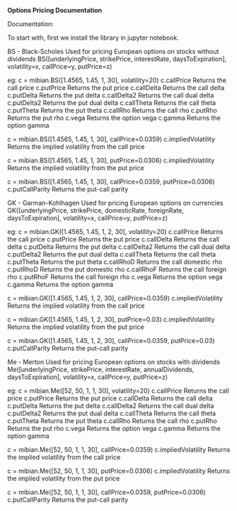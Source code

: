 **Options Pricing Documentation**

Documentation:

To start with, first we install the library in jupyter notebook.

BS - Black-Scholes        Used for pricing European options on stocks without dividends
BS([underlyingPrice, strikePrice, interestRate, daysToExpiration], volatility=x, callPrice=y, putPrice=z)

eg: 
c = mibian.BS([1.4565, 1.45, 1, 30], volatility=20)
c.callPrice               Returns the call price
c.putPrice                Returns the put price
c.callDelta               Returns the call delta
c.putDelta                Returns the put delta
c.callDelta2              Returns the call dual delta
c.putDelta2               Returns the put dual delta
c.callTheta               Returns the call theta
c.putTheta                Returns the put theta
c.callRho                 Returns the call rho
c.putRho                  Returns the put rho
c.vega                    Returns the option vega
c.gamma                   Returns the option gamma

c = mibian.BS([1.4565, 1.45, 1, 30], callPrice=0.0359)
c.impliedVolatility       Returns the implied volatility from the call price

c = mibian.BS([1.4565, 1.45, 1, 30], putPrice=0.0306)
c.impliedVolatility       Returns the implied volatility from the put price

c = mibian.BS([1.4565, 1.45, 1, 30], callPrice=0.0359, putPrice=0.0306)
c.putCallParity           Returns the put-call parity


GK - Garman-Kohlhagen     Used for pricing European options on currencies
GK([underlyingPrice, strikePrice, domesticRate, foreignRate, daysToExpiration], volatility=x, callPrice=y, putPrice=z)

eg: 
c = mibian.GK([1.4565, 1.45, 1, 2, 30], volatility=20)
c.callPrice               Returns the call price
c.putPrice                Returns the put price
c.callDelta               Returns the call delta
c.putDelta                Returns the put delta
c.callDelta2              Returns the call dual delta
c.putDelta2               Returns the put dual delta
c.callTheta               Returns the call theta
c.putTheta                Returns the put theta
c.callRhoD                Returns the call domestic rho
c.putRhoD                 Returns the put domestic rho
c.callRhoF                Returns the call foreign rho
c.putRhoF                 Returns the call foreign rho
c.vega                    Returns the option vega
c.gamma                   Returns the option gamma

c = mibian.GK([1.4565, 1.45, 1, 2, 30], callPrice=0.0359)
c.impliedVolatility       Returns the implied volatility from the call price

c = mibian.GK([1.4565, 1.45, 1, 2, 30], putPrice=0.03)
c.impliedVolatility       Returns the implied volatility from the put price

c = mibian.GK([1.4565, 1.45, 1, 2, 30], callPrice=0.0359, putPrice=0.03)
c.putCallParity           Returns the put-call parity

Me - Merton               Used for pricing European options on stocks with dividends
Me([underlyingPrice, strikePrice, interestRate, annualDividends, daysToExpiration], volatility=x, callPrice=y, putPrice=z)

eg: 
c = mibian.Me([52, 50, 1, 1, 30], volatility=20)
c.callPrice               Returns the call price
c.putPrice                Returns the put price
c.callDelta               Returns the call delta
c.putDelta                Returns the put delta
c.callDelta2              Returns the call dual delta
c.putDelta2               Returns the put dual delta
c.callTheta               Returns the call theta
c.putTheta                Returns the put theta
c.callRho                 Returns the call rho
c.putRho                  Returns the put rho
c.vega                    Returns the option vega
c.gamma                   Returns the option gamma

c = mibian.Me([52, 50, 1, 1, 30], callPrice=0.0359)
c.impliedVolatility       Returns the implied volatility from the call price

c = mibian.Me([52, 50, 1, 1, 30], putPrice=0.0306)
c.impliedVolatility       Returns the implied volatility from the put price

c = mibian.Me([52, 50, 1, 1, 30], callPrice=0.0359, putPrice=0.0306)
c.putCallParity           Returns the put-call parity
